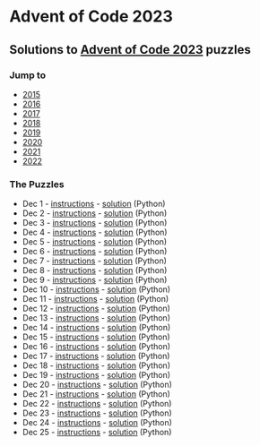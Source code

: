 # Advent of Code 2023

## Solutions to [Advent of Code 2023](https://adventofcode.com/2023/) puzzles

### Jump to
- [2015](https://github.com/SSteve/AdventOfCode/tree/master/Advent2015)
- [2016](https://github.com/SSteve/AdventOfCode/tree/master/Advent2016)
- [2017](https://github.com/SSteve/AdventOfCode/tree/master/Advent2017)
- [2018](https://github.com/SSteve/AdventOfCode/tree/master/Advent2018)
- [2019](https://github.com/SSteve/AdventOfCode/tree/master/Advent2019)
- [2020](https://github.com/SSteve/AdventOfCode/tree/master/Advent2020)
- [2021](https://github.com/SSteve/AdventOfCode/tree/master/Advent2021)
- [2022](https://github.com/SSteve/AdventOfCode/tree/master/Advent2022)

### The Puzzles
- Dec 1 - [instructions](http://adventofcode.com/2023/day/1) - [solution](./day1.py) (Python)
- Dec 2 - [instructions](http://adventofcode.com/2023/day/2) - [solution](./day2.py) (Python)
- Dec 3 - [instructions](http://adventofcode.com/2023/day/3) - [solution](./day3.py) (Python)
- Dec 4 - [instructions](http://adventofcode.com/2023/day/4) - [solution](./day4.py) (Python)
- Dec 5 - [instructions](http://adventofcode.com/2023/day/5) - [solution](./day5.py) (Python)
- Dec 6 - [instructions](http://adventofcode.com/2023/day/6) - [solution](./day6.py) (Python)
- Dec 7 - [instructions](http://adventofcode.com/2023/day/7) - [solution](./day7.py) (Python)
- Dec 8 - [instructions](http://adventofcode.com/2023/day/8) - [solution](./day8.py) (Python)
- Dec 9 - [instructions](http://adventofcode.com/2023/day/9) - [solution](./day9.py) (Python)
- Dec 10 - [instructions](http://adventofcode.com/2023/day/10) - [solution](./day10.py) (Python)
- Dec 11 - [instructions](http://adventofcode.com/2023/day/11) - [solution](./day11.py) (Python)
- Dec 12 - [instructions](http://adventofcode.com/2023/day/12) - [solution](./day12.py) (Python)
- Dec 13 - [instructions](http://adventofcode.com/2023/day/13) - [solution](./day13.py) (Python)
- Dec 14 - [instructions](http://adventofcode.com/2023/day/14) - [solution](./day14.py) (Python)
- Dec 15 - [instructions](http://adventofcode.com/2023/day/15) - [solution](./day15.py) (Python)
- Dec 16 - [instructions](http://adventofcode.com/2023/day/16) - [solution](./day16.py) (Python)
- Dec 17 - [instructions](http://adventofcode.com/2023/day/17) - [solution](./day17.py) (Python)
- Dec 18 - [instructions](http://adventofcode.com/2023/day/18) - [solution](./day18.py) (Python)
- Dec 19 - [instructions](http://adventofcode.com/2023/day/19) - [solution](./day19.py) (Python)
- Dec 20 - [instructions](http://adventofcode.com/2023/day/20) - [solution](./day20.py) (Python)
- Dec 21 - [instructions](http://adventofcode.com/2023/day/21) - [solution](./day21.py) (Python)
- Dec 22 - [instructions](http://adventofcode.com/2023/day/22) - [solution](./day22.py) (Python)
- Dec 23 - [instructions](http://adventofcode.com/2023/day/23) - [solution](./day23.py) (Python)
- Dec 24 - [instructions](http://adventofcode.com/2023/day/24) - [solution](./day24.py) (Python)
- Dec 25 - [instructions](http://adventofcode.com/2023/day/25) - [solution](./day25.py) (Python)

